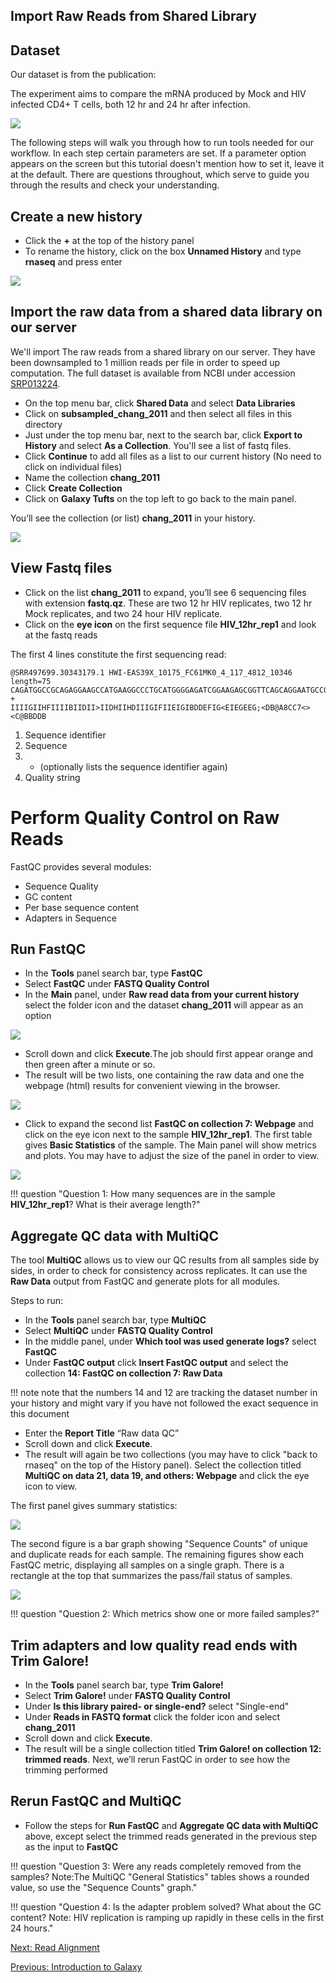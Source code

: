 ## Import Raw Reads from Shared Library

## Dataset

Our dataset is from the publication:

The experiment aims to compare the mRNA produced by Mock and HIV infected CD4+ T cells, both 12 hr and 24 hr after infection.

![](images/chang_2011_design.png)

The following steps will walk you through how to run tools needed for our workflow. In each step certain parameters are set. If a parameter option appears on the screen but this tutorial doesn't mention how to set it, leave it at the default. There are questions throughout, which serve to guide you through the results and check your understanding.

## Create a new history

- Click the **+** at the top of the history panel
- To rename the history, click on the box **Unnamed History** and type **rnaseq** and press enter

![](images/new_history.png)

## Import the raw data from a shared data library on our server

We'll import The raw reads from a shared library on our server. They have been downsampled to 1 million reads per file in order to speed up computation. The full dataset is available from NCBI under accession [SRP013224](https://www.ncbi.nlm.nih.gov/sra?term=SRP013224).

- On the top menu bar, click **Shared Data** and select **Data Libraries**
- Click on **subsampled_chang_2011** and then select all files in this directory
- Just under the top menu bar, next to the search bar, click **Export to History** and select **As a Collection**. You'll see a list of fastq files.
- Click **Continue** to add all files as a list to our current history (No need to click on individual files)
- Name the collection **chang_2011**
- Click **Create Collection**
- Click on **Galaxy Tufts** on the top left to go back to the main panel.

You’ll see the collection (or list) **chang_2011** in your history. 

![](images/chang_2011_collection.png)


## View Fastq files

- Click on the list **chang_2011** to expand, you’ll see 6 sequencing files with extension **fastq.qz**. These are two 12 hr HIV replicates, two 12 hr Mock replicates, and two 24 hour HIV replicate.
- Click on the **eye icon** on the first sequence file **HIV_12hr_rep1** and look at the fastq reads

The first 4 lines constitute the first sequencing read:

```
@SRR497699.30343179.1 HWI-EAS39X_10175_FC61MK0_4_117_4812_10346 length=75
CAGATGGCCGCAGAGGAAGCCATGAAGGCCCTGCATGGGGAGATCGGAAGAGCGGTTCAGCAGGAATGCCGAGAC
+
IIIIGIIHFIIIIBIIDII>IIDHIIHDIIIGIFIIEIGIBDDEFIG<EIEGEEG;<DB@A8CC7<><C@BBDDB
```

1. Sequence identifier
2. Sequence
3. + (optionally lists the sequence identifier again)
4. Quality string


# Perform Quality Control on Raw Reads

FastQC provides several modules:

- Sequence Quality
- GC content
- Per base sequence content
- Adapters in Sequence

## Run FastQC

- In the **Tools** panel search bar, type **FastQC**
- Select **FastQC** under **FASTQ Quality Control**
- In the **Main** panel, under **Raw read data from your current history** select the folder icon and the dataset **chang_2011** will appear as an option

![](images/raw_fastqc_data.png)

- Scroll down and click **Execute**.The job should first appear orange and then green after a minute or so.
- The result will be two lists, one containing the raw data and one the webpage (html) results for convenient viewing in the browser.

![](images/raw_fastqc_history.png)

- Click to expand the second list **FastQC on collection 7: Webpage** and click on the eye icon next to the sample **HIV_12hr_rep1**. The first table gives **Basic Statistics** of the sample. The Main panel will show metrics and plots. You may have to adjust the size of the panel in order to view.

![](images/raw_fastqc_seq_qual.png)

!!! question "Question 1: How many sequences are in the sample **HIV_12hr_rep1**? What is their average length?"


## Aggregate QC data with **MultiQC**

The tool **MultiQC** allows us to view our QC results from all samples side by sides, in order to check for consistency across replicates. It can use the **Raw Data** output from FastQC and generate plots for all modules.

Steps to run:

- In the **Tools** panel search bar, type **MultiQC**
- Select **MultiQC** under **FASTQ Quality Control**
- In the middle panel, under **Which tool was used generate logs?** select **FastQC**
- Under **FastQC output** click **Insert FastQC output** and select the collection **14: FastQC on collection 7: Raw Data** 

!!! note 
    note that the numbers 14 and 12 are tracking the dataset number in your history and might vary if you have not followed the exact sequence in this document
    
- Enter the **Report Title** “Raw data QC”
- Scroll down and click **Execute**.
- The result will again be two collections (you may have to click "back to rnaseq" on the top of the History panel). Select the collection titled **MultiQC on data 21, data 19, and others: Webpage** and click the eye icon to view.

The first panel gives summary statistics:

![](images/raw_multiqc_general_stats1.png)

The second figure is a bar graph showing "Sequence Counts" of unique and duplicate reads for each sample. The remaining figures show each FastQC metric, displaying all samples on a single graph. There is a rectangle at the top that summarizes the pass/fail status of samples. 

![](images/raw_multiqc_seq_qual.png)


!!! question "Question 2: Which metrics show one or more failed samples?"

## Trim adapters and low quality read ends with Trim Galore!

- In the **Tools** panel search bar, type **Trim Galore!**
- Select **Trim Galore!** under **FASTQ Quality Control**
- Under **Is this library paired- or single-end?** select "Single-end"
- Under **Reads in FASTQ format** click the folder icon and select **chang_2011**
- Scroll down and click **Execute**.
- The result will be a single collection titled **Trim Galore! on collection 12: trimmed reads**. Next, we’ll rerun FastQC in order to see how the trimming performed

## Rerun FastQC and MultiQC

- Follow the steps for **Run FastQC** and **Aggregate QC data with MultiQC** above, except select the trimmed reads generated in the previous step as the input to **FastQC**

!!! question "Question 3: Were any reads completely removed from the samples? Note:The MultiQC "General Statistics" tables shows a rounded value, so use the "Sequence Counts" graph."

!!! question "Question 4: Is the adapter problem solved? What about the GC content? Note: HIV replication is ramping up rapidly in these cells in the first 24 hours."

[Next: Read Alignment](03_Read_alignment.md)

[Previous: Introduction to Galaxy](00_Galaxy_introduction.md)

